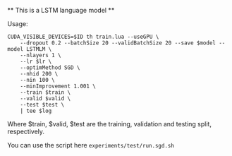 
** This is a LSTM language model **


Usage:
```
CUDA_VISIBLE_DEVICES=$ID th train.lua --useGPU \
    --dropout 0.2 --batchSize 20 --validBatchSize 20 --save $model --model LSTMLM \
    --nlayers 1 \
    --lr $lr \
    --optimMethod SGD \
    --nhid 200 \
    --nin 100 \
    --minImprovement 1.001 \
    --train $train \
    --valid $valid \
    --test $test \
    | tee $log
```
Where $train, $valid, $test are the training, validation and testing split, respectively.

You can use the script here `experiments/test/run.sgd.sh`
